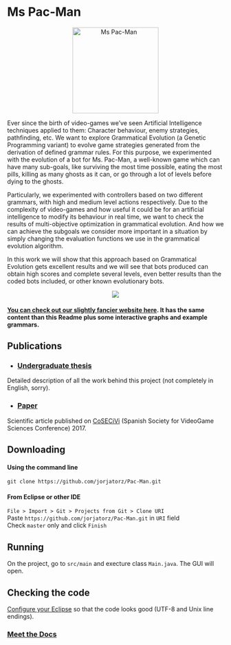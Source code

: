 Ms Pac-Man
====
<p align="center"><img src="http://gamewires.com/Images/Posts/32542_banner.jpg" height='200' alt="Ms Pac-Man"/></p>

Ever since the birth of video-games we’ve seen Artificial Intelligence techniques applied to them: Character behaviour, enemy strategies, pathfinding, etc. We want to explore Grammatical Evolution (a Genetic Programming variant) to evolve game strategies generated from the derivation of defined grammar rules. For this purpose, we experimented with the evolution of a bot for Ms. Pac-Man, a well-known game which can have many sub-goals, like surviving the most time possible, eating the most pills, killing as many ghosts as it can, or go through a lot of levels before dying to the ghosts.

Particularly, we experimented with controllers based on two different grammars, with high and medium level actions respectively. Due to the complexity of video-games and how useful it could be for an artificial intelligence to modify its behaviour in real time, we want to check the results of multi-objective optimization in grammatical evolution. And how we can achieve the subgoals we consider more important in a situation by simply changing the evaluation functions we use in the grammatical evolution algorithm.

In this work we will show that this approach based on Grammatical Evolution gets excellent results and we will see that bots produced can obtain high scores and complete several levels, even better results than the coded bots included, or other known evolutionary bots.

<p align="center"><img src="https://j.gifs.com/NxRpLL.gif"/></p>

#### [You can check out our slightly fancier website here](https://hecoding.github.io/Pac-Man/). It has the same content than this Readme plus some interactive graphs and example grammars.

## Publications
+ ### [Undergraduate thesis](https://github.com/jorjatorz/Pac-Man/raw/thesis/Thesis_Pac-Man.pdf)
Detailed description of all the work behind this project (not completely in English, sorry).

+ ### [Paper](https://github.com/jorjatorz/Pac-Man/raw/paper_cosecivi/Cosecivi17.pdf)
Scientific article published on [CoSECiVi](http://gaia.fdi.ucm.es/sites/cosecivi17/index.html) (Spanish Society for VideoGame Sciences Conference) 2017.

## Downloading
#### Using the command line
`git clone https://github.com/jorjatorz/Pac-Man.git`
#### From Eclipse or other IDE
`File > Import > Git > Projects from Git > Clone URI`  
Paste `https://github.com/jorjatorz/Pac-Man.git` in `URI` field  
Check `master` only and click `Finish`  

## Running
On the project, go to `src/main` and execture class `Main.java`. The GUI will open.

## Checking the code
[Configure your Eclipse](https://github.com/hecoding/Pac-Man/wiki/%5BHOW-TO%5D-Configurar-Eclipse) so that the code looks good (UTF-8 and Unix line endings).

### [Meet the Docs](https://github.com/hecoding/Pac-Man/wiki)
